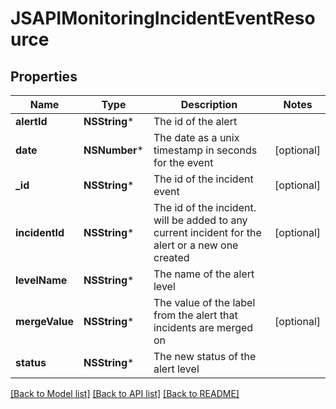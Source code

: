 # JSAPIMonitoringIncidentEventResource

## Properties
Name | Type | Description | Notes
------------ | ------------- | ------------- | -------------
**alertId** | **NSString*** | The id of the alert | 
**date** | **NSNumber*** | The date as a unix timestamp in seconds for the event | [optional] 
**_id** | **NSString*** | The id of the incident event | [optional] 
**incidentId** | **NSString*** | The id of the incident. will be added to any current incident for the alert or a new one created | [optional] 
**levelName** | **NSString*** | The name of the alert level | 
**mergeValue** | **NSString*** | The value of the label from the alert that incidents are merged on | [optional] 
**status** | **NSString*** | The new status of the alert level | 

[[Back to Model list]](../README.md#documentation-for-models) [[Back to API list]](../README.md#documentation-for-api-endpoints) [[Back to README]](../README.md)


